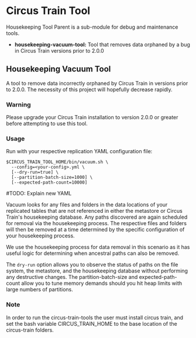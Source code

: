 # Circus Train Tool

Housekeeping Tool Parent is a sub-module for debug and maintenance tools.
* **housekeeping-vacuum-tool:** Tool that removes data orphaned by a bug in Circus Train versions prior to 2.0.0

## Housekeeping Vacuum Tool

A tool to remove data incorrectly orphaned by Circus Train in versions prior to 2.0.0. The necessity of this project will hopefully decrease rapidly.

### Warning
Please upgrade your Circus Train installation to version 2.0.0 or greater before attempting to use this tool.

### Usage

Run with your respective replication YAML configuration file:

    $CIRCUS_TRAIN_TOOL_HOME/bin/vacuum.sh \
      --config=<your-config>.yml \
      [--dry-run=true] \
      [--partition-batch-size=1000] \
      [--expected-path-count=10000]

#TODO: Explain new YAML

Vacuum looks for any files and folders in the data locations of your replicated tables that are not referenced in either the metastore or Circus Train's housekeeping database. Any paths discovered are again scheduled for removal via the housekeeping process. The respective files and folders will then be removed at a time determined by the specific configuration of your housekeeping process.

We use the housekeeping process for data removal in this scenario as it has useful logic for determining when ancestral paths can also be removed.

The `dry-run` option allows you to observe the status of paths on the file system, the metastore, and the housekeeping database without performing any destructive changes. The partition-batch-size and expected-path-count allow you to tune memory demands should you hit heap limits with large numbers of partitions.

### Note
In order to run the circus-train-tools the user must install circus train, and set the bash variable CIRCUS_TRAIN_HOME to the base location of the circus-train folders.
